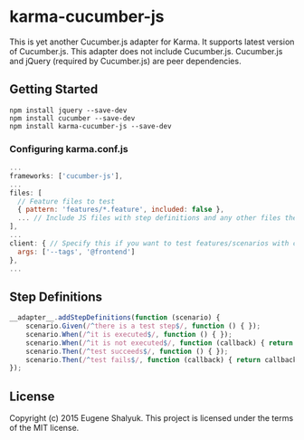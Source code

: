 # karma-cucumber-js

This is yet another Cucumber.js adapter for Karma. It supports latest version of Cucumber.js. 
This adapter does not include Cucumber.js. Cucumber.js and jQuery (required by Cucumber.js) are peer dependencies.

## Getting Started
``` Shell
npm install jquery --save-dev
npm install cucumber --save-dev
npm install karma-cucumber-js --save-dev
```

### Configuring karma.conf.js
``` JavaScript
...
frameworks: ['cucumber-js'],
...
files: [
  // Feature files to test
  { pattern: 'features/*.feature', included: false },
  ... // Include JS files with step definitions and any other files they require
],
...
client: { // Specify this if you want to test features/scenarios with certain tags only
  args: ['--tags', '@frontend']
},
...
```

## Step Definitions
``` JavaScript
__adapter__.addStepDefinitions(function (scenario) {
    scenario.Given(/^there is a test step$/, function () { });
    scenario.When(/^it is executed$/, function () { });
    scenario.When(/^it is not executed$/, function (callback) { return callback.pending(); });
    scenario.Then(/^test succeeds$/, function () { });
    scenario.Then(/^test fails$/, function (callback) { return callback.fail(new Error('Step failed')); });
});
```

## License
Copyright (c) 2015 Eugene Shalyuk.
This project is licensed under the terms of the MIT license.